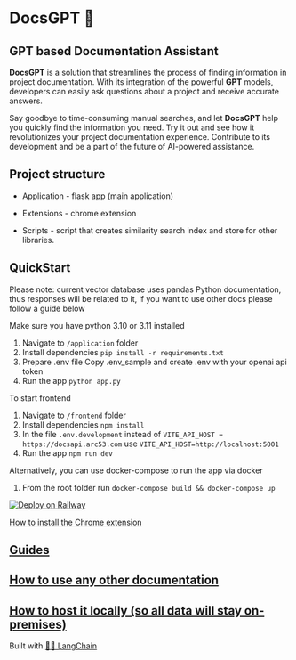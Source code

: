 # DocsGPT  🦖

## GPT based Documentation Assistant</strong>

<strong>DocsGPT</strong> is a solution that streamlines the process of finding information in project documentation. With its integration of the powerful <strong>GPT</strong> models, developers can easily ask questions about a project and receive accurate answers.
  
Say goodbye to time-consuming manual searches, and let <strong>DocsGPT</strong> help you quickly find the information you need. Try it out and see how it revolutionizes your project documentation experience. Contribute to its development and be a part of the future of AI-powered assistance.

## Project structure

- Application - flask app (main application)

- Extensions - chrome extension

- Scripts - script that creates similarity search index and store for other libraries.

## QuickStart

Please note: current vector database uses pandas Python documentation, thus responses will be related to it, if you want to use other docs please follow a guide below

Make sure you have python 3.10 or 3.11 installed

1. Navigate to `/application` folder
2. Install dependencies
`pip install -r requirements.txt`
3. Prepare .env file
Copy .env_sample and create .env with your openai api token
4. Run the app
`python app.py`

To start frontend

1. Navigate to `/frontend` folder
2. Install dependencies `npm install`
3. In the file  `.env.development` instead of `VITE_API_HOST = https://docsapi.arc53.com` use `VITE_API_HOST=http://localhost:5001`
4. Run the app `npm run dev`

Alternatively, you can use docker-compose to run the app via docker

1. From the root folder run `docker-compose build && docker-compose up`

[![Deploy on Railway](https://railway.app/button.svg)](https://railway.app/template/2ZSNAt?referralCode=97q7Ll)

[How to install the Chrome extension](https://github.com/arc53/docsgpt/wiki#launch-chrome-extension)


## [Guides](https://github.com/arc53/docsgpt/wiki)

## [How to use any other documentation](https://github.com/arc53/docsgpt/wiki/How-to-train-on-other-documentation)

## [How to host it locally (so all data will stay on-premises)](https://github.com/arc53/DocsGPT/wiki/How-to-use-different-LLM's#hosting-everything-locally)

Built with [🦜️🔗 LangChain](https://github.com/hwchase17/langchain)